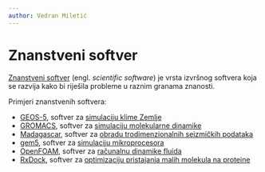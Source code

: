 ```yaml
---
author: Vedran Miletić
---
```


# Znanstveni softver

[Znanstveni softver](https://en.wikipedia.org/wiki/Category:Science_software) (engl. *scientific software*) je vrsta izvršnog softvera koja se razvija kako bi riješila probleme u raznim granama znanosti.

Primjeri znanstvenih softvera:

- [GEOS-5](https://opensource.gsfc.nasa.gov/projects/GEOS-5/), softver za [simulaciju klime Zemlje](https://youtu.be/jj0WsQYtT7M)
- [GROMACS](https://www.gromacs.org/), softver za [simulaciju molekularne dinamike](https://youtu.be/5JcFgj2gHx8)
- [Madagascar](https://www.reproducibility.org/), softver za [obradu trodimenzionalnih seizmičkih podataka](https://youtu.be/B1euM2aISGk)
- [gem5](https://gem5.org/), softver za [simulaciju mikroprocesora](https://youtu.be/0K-v_N-WHKs)
- [OpenFOAM](https://openfoam.org/), softver za [računalnu dinamike fluida](https://youtu.be/cSsbcuZvO1I)
- [RxDock](https://rxdock.gitlab.io/), softver za [optimizaciju pristajanja malih molekula na proteine](https://youtu.be/_kmMTuzP-W4)

